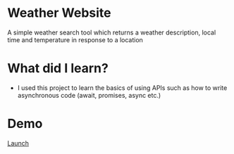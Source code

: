# Weather Website
A simple weather search tool which returns a weather description, local time and temperature in response to a location

# What did I learn?
* I used this project to learn the basics of using APIs such as how to write asynchronous code (await, promises, async etc.)

# Demo
[Launch](https://kayani-weather-application.herokuapp.com/)
